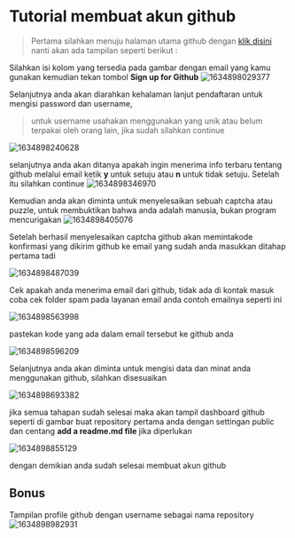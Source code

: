 # Tutorial membuat akun github

> Pertama silahkan menuju halaman utama github dengan [klik disini](https://www.github.com)
nanti akan ada tampilan seperti berikut :

Silahkan isi kolom yang tersedia pada gambar dengan email yang kamu gunakan kemudian tekan tombol **Sign up for Github**
![1634898029377](https://user-images.githubusercontent.com/92983457/138472679-a960c08d-cf12-48bb-908e-e54c683db0b5.jpg)
 
 Selanjutnya anda akan diarahkan kehalaman lanjut pendaftaran untuk mengisi password dan username,
 > untuk username usahakan menggunakan yang unik atau belum terpakai oleh orang lain, jika sudah silahkan continue
 
 ![1634898240628](https://user-images.githubusercontent.com/92983457/138474197-b9336771-05a2-415d-8e59-16b17b3d17df.jpg)
 
 selanjutnya anda akan ditanya apakah ingin menerima info terbaru tentang github melalui email ketik 
 **y** untuk setuju atau **n** untuk tidak setuju. Setelah itu silahkan continue
![1634898346970](https://user-images.githubusercontent.com/92983457/138480242-522a5ebf-7bcb-4878-8a60-24d0d637941f.jpg)

Kemudian anda akan diminta untuk menyelesaikan sebuah captcha atau puzzle, untuk membuktikan bahwa anda adalah manusia, bukan program mencurigakan
![1634898405076](https://user-images.githubusercontent.com/92983457/138480914-e94d2e59-4c73-4b79-892f-9ad16e52555f.jpg)

Setelah berhasil menyelesaikan captcha github akan memintakode konfirmasi yang dikirim github ke email yang sudah anda
masukkan ditahap pertama tadi

![1634898487039](https://user-images.githubusercontent.com/92983457/138481398-ae2e277f-97f9-4942-8b31-549bd2cfe43d.jpg)

Cek apakah anda menerima email dari github, tidak ada di kontak masuk coba cek folder spam pada layanan email anda contoh emailnya seperti ini

![1634898563998](https://user-images.githubusercontent.com/92983457/138482061-3e425457-ba61-4de9-935d-17ce941a6ae3.jpg)

pastekan kode yang ada dalam email tersebut ke github anda

![1634898596209](https://user-images.githubusercontent.com/92983457/138484303-8594bfb0-460b-497b-81b5-7ed3d72a6900.jpg)


Selanjutnya anda akan diminta untuk mengisi data dan minat anda menggunakan github, silahkan disesuaikan

![1634898693382](https://user-images.githubusercontent.com/92983457/138484451-43aff1b8-10d7-4dd8-91d5-8b0c92f2cabb.jpg)

jika semua tahapan sudah selesai maka akan tampil dashboard github seperti di gambar
buat repository pertama anda dengan settingan public dan centang **add a readme.md file** jika diperlukan 

![1634898855129](https://user-images.githubusercontent.com/92983457/138484779-d6552b3d-6bca-45c3-8317-75565f60fe33.jpg)

dengan demikian anda sudah selesai membuat akun github

## Bonus
Tampilan profile github dengan username sebagai nama repository
![1634898982931](https://user-images.githubusercontent.com/92983457/138485628-2705710f-d056-48c0-b4f9-93e3d52f2777.jpg)
